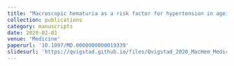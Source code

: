```yaml
---
title: "Macroscopic hematuria as a risk factor for hypertension in ageing people with hemophilia and a family history of hypertension"
collection: publications
category: manuscripts
date: 2020-02-01
venue: 'Medicine'
paperurl: '10.1097/MD.0000000000019339'
slidesurl: 'https://qvigstad.github.io/files/Qvigstad_2020_MacHem_Medicine.pdf'
---
```

